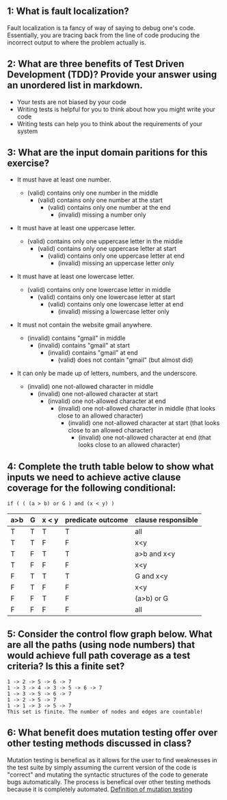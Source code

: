 ## 1: What is fault localization? 
Fault localization is ta fancy of way of saying to debug one's code. Essentially, you are tracing back from the line of code producing the incorrect output to where the problem actually is. 

## 2: What are three benefits of Test Driven Development (TDD)? Provide your answer using an unordered list in markdown.
- Your tests are not biased by your code
- Writing tests is helpful for you to think about how you might write your code
- Writing tests can help you to think about the requirements of your system

## 3: What are the input domain paritions for this exercise? 
- It must have at least one number.
    - (valid) contains only one number in the middle
      - (valid) contains only one number at the start
        - (valid) contains only one number at the end
          - (invalid) missing a number only
  
- It must have at least one uppercase letter.
  - (valid) contains only one uppercase letter in the middle
    - (valid) contains only one uppercase letter at start
      - (valid) contains only one uppercase letter at end
        - (invalid) missing an uppercase letter only

- It must have at least one lowercase letter.
  - (valid) contains only one lowercase letter in middle
    - (valid) contains only one lowercase letter at start
      - (valid) contains only one lowercase letter at end
        - (invalid) missing a lowercase letter only

- It must not contain the website gmail anywhere.
  - (invalid) contains "gmail" in middle
    - (invalid) contains "gmail" at start
      - (invalid) contains "gmail" at end
        - (valid) does not contain "gmail" (but almost did)
       
- It can only be made up of letters, numbers, and the underscore.
  - (invalid) one not-allowed character in middle
    - (invalid) one not-allowed character at start
      - (invalid) one not-allowed character at end
        - (invalid) one not-allowed character in middle (that looks close to an allowed character)
          - (invalid) one not-allowed character at start (that looks close to an allowed character)
            - (invalid) one not-allowed character at end (that looks close to an allowed character)

## 4: Complete the truth table below to show what inputs we need to achieve active clause coverage for the following conditional:
`if ( ( (a > b) or G ) and (x < y) )`

| a>b | G | x < y | predicate outcome | clause responsible |
|-----|---|-------|------------------| --------------------|
|T |T|T|T| all|
|T |T|F|F| x<y |
|T |F|T|T| a>b and x<y |
|T |F|F|F| x<y |
|F |T|T|T| G and x<y |
|F |T|F|F| x<y |
|F |F|T|F| (a>b) or G|
|F |F|F|F| all |
   

## 5: Consider the control flow graph below. What are all the paths (using node numbers) that would achieve full path coverage as a test criteria? Is this a finite set? 
```
1 -> 2 -> 5 -> 6 -> 7
1 -> 3 -> 4 -> 3 -> 5 -> 6 -> 7
1 -> 3 -> 5 -> 6 -> 7
1 -> 2 -> 5 -> 7
1 -> 1 -> 3 -> 5 -> 7
This set is finite. The number of nodes and edges are countable! 

```

## 6: What benefit does mutation testing offer over other testing methods discussed in class? 

Mutation testing is benefical as it allows for the user to find weaknesses in the test suite by simply assuming the current version of the code is "correct" and mutating the syntactic structures of the code to generate bugs automatically. The process is benefical over other testing methods because it is completely automated. 
[Definition of mutation testing](https://cs2113-f24.github.io/j/software_testing#syntactic-structures)
